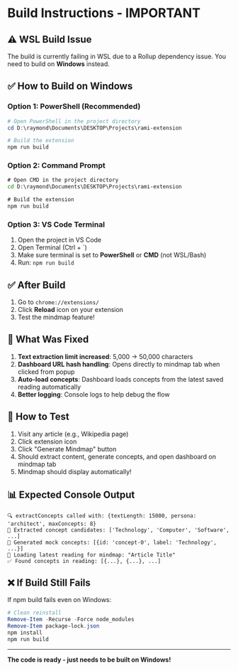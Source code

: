 # Build Instructions - IMPORTANT

## ⚠️ WSL Build Issue

The build is currently failing in WSL due to a Rollup dependency issue. You need to build on **Windows** instead.

## ✅ How to Build on Windows

### Option 1: PowerShell (Recommended)

```powershell
# Open PowerShell in the project directory
cd D:\raymond\Documents\DESKTOP\Projects\rami-extension

# Build the extension
npm run build
```

### Option 2: Command Prompt

```cmd
# Open CMD in the project directory
cd D:\raymond\Documents\DESKTOP\Projects\rami-extension

# Build the extension
npm run build
```

### Option 3: VS Code Terminal

1. Open the project in VS Code
2. Open Terminal (Ctrl + `)
3. Make sure terminal is set to **PowerShell** or **CMD** (not WSL/Bash)
4. Run: `npm run build`

## ✅ After Build

1. Go to `chrome://extensions/`
2. Click **Reload** icon on your extension
3. Test the mindmap feature!

## 🎯 What Was Fixed

1. **Text extraction limit increased**: 5,000 → 50,000 characters
2. **Dashboard URL hash handling**: Opens directly to mindmap tab when clicked from popup
3. **Auto-load concepts**: Dashboard loads concepts from the latest saved reading automatically
4. **Better logging**: Console logs to help debug the flow

## 🧪 How to Test

1. Visit any article (e.g., Wikipedia page)
2. Click extension icon
3. Click "Generate Mindmap" button
4. Should extract content, generate concepts, and open dashboard on mindmap tab
5. Mindmap should display automatically!

## 📊 Expected Console Output

```
🔍 extractConcepts called with: {textLength: 15000, persona: 'architect', maxConcepts: 8}
📝 Extracted concept candidates: ['Technology', 'Computer', 'Software', ...]
🎯 Generated mock concepts: [{id: 'concept-0', label: 'Technology', ...}]
📖 Loading latest reading for mindmap: "Article Title"
✅ Found concepts in reading: [{...}, {...}, ...]
```

## ❌ If Build Still Fails

If npm build fails even on Windows:

```powershell
# Clean reinstall
Remove-Item -Recurse -Force node_modules
Remove-Item package-lock.json
npm install
npm run build
```

---

**The code is ready - just needs to be built on Windows!**
